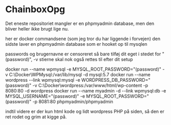 # ChainboxOpg

Det eneste repositoriet mangler er en phpmyadmin database, men den bliver heller ikke brugt lige nu.

her er docker commandsene (som jeg tror du har liggende i forvejen) den sidste laver en phpmyadmin database som er hooket op til mysqlen

passwords og brugernavne er censoreret så bare tilføj dit eget i stedet for "(password)", -v stierne skal nok også rettes til efter dit setup

docker run --name wpmysql -e MYSQL_ROOT_PASSWORD="(password)" -v C:\Docker\WPMysql:/var/lib/mysql -d mysql:5.7
docker run --name wordpress --link wpmysql:mysql -e WORDPRESS_DB_PASSWORD="(password)" -v C:\Docker\wordpress:/var/www/html/wp-content -p 8080:80 -d wordpress
docker run --name myadmin -d --link wpmysql:db -e MYSQL_USERNAME="(password)" -e MYSQL_ROOT_PASSWORD="(password)" -p 8081:80 phpmyadmin/phpmyadmin

indtil videre er der kun html kode og lidt wordpress PHP på siden, så den er ret rodet og grim at kigge på.
